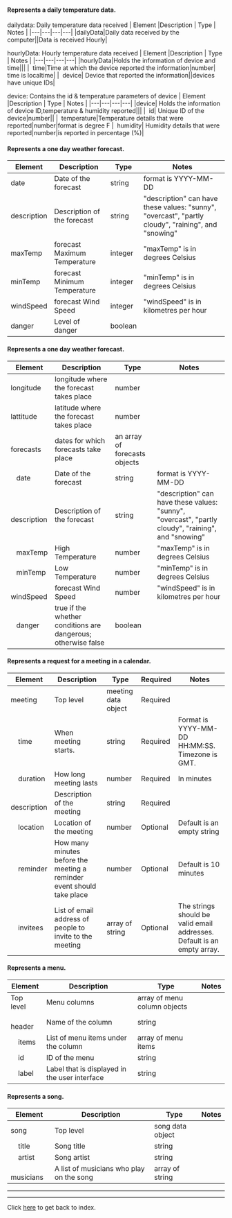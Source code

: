 #### Represents a daily temperature data.

dailydata: Daily temperature data received
| Element |Description | Type | Notes |
|---|---|---|---|
|dailyData|Daily data received by the computer||Data is received Hourly|

hourlyData: Hourly temperature data received
| Element |Description | Type | Notes |
|---|---|---|---|
|hourlyData|Holds the information of device and time|||
|&nbsp; time|Time at which the device reported the information|number| time is localtime|
|&nbsp; device| Device that reported the information||devices have unique IDs|


device: Contains the id & temperature parameters of device
| Element |Description | Type | Notes |
|---|---|---|---|
|device| Holds the information of device ID,temperature & humidity reported|||
|&nbsp; id| Unique ID of the device|number||
|&nbsp; temperature|Temperature details that were reported|number|format is degree F
|&nbsp; humidity| Humidity details that were reported|number|is reported in percentage (%)|


#### Represents a one day weather forecast.

| Element | Description | Type | Notes |
|----|----|----|----|
| date | Date of the forecast | string | format is YYYY-MM-DD |
| description | Description of the forecast | string | "description" can have these values: "sunny", "overcast", "partly cloudy", "raining", and "snowing" |
| maxTemp | forecast Maximum Temperature | integer | "maxTemp" is in degrees Celsius |
| minTemp | forecast Minimum Temperature | integer | "minTemp" is in degrees Celsius |
| windSpeed | forecast Wind Speed | integer | "windSpeed" is in kilometres per hour |
| danger | Level of danger | boolean | |



#### Represents a one day weather forecast.

| Element | Description | Type | Notes |
|----|----|----|----|
| longitude | longitude where the forecast takes place | number | |
| lattitude | latitude where the forecast takes place | number | |
| forecasts | dates for which forecasts take place | an array of forecasts objects| |
|&nbsp;&nbsp; date | Date of the forecast | string | format is YYYY-MM-DD |
|&nbsp; &nbsp; description | Description of the forecast | string | "description" can have these values: "sunny", "overcast", "partly cloudy", "raining", and "snowing" |
|&nbsp;&nbsp; maxTemp | High Temperature | number | "maxTemp" is in degrees Celsius |
|&nbsp;&nbsp; minTemp | Low Temperature | number | "minTemp" is in degrees Celsius |
|&nbsp;&nbsp; windSpeed | forecast Wind Speed | number | "windSpeed" is in kilometres per hour |
|&nbsp;&nbsp; danger | true if the whether conditions are dangerous; otherwise false | boolean | |


 #### Represents a request for a meeting in a calendar.

| Element | Description | Type | Required | Notes |
|---- | --- | --- | --- | --- |
| meeting | Top level | meeting data object | Required | |
| &nbsp; &nbsp; time | When meeting starts.  | string | Required | Format is YYYY-MM-DD HH:MM:SS. Timezone is GMT. |
| &nbsp; &nbsp; duration | How long meeting lasts | number | Required | In minutes |
| &nbsp; &nbsp; description | Description of the meeting | string | Required | |
| &nbsp; &nbsp; location | Location of the meeting | number | Optional | Default is an empty string |
| &nbsp; &nbsp; reminder | How many minutes before the meeting a reminder event should take place | number | Optional | Default is 10 minutes |
| &nbsp; &nbsp; invitees | List of email address of people to invite to the meeting | array of string | Optional | The strings should be valid email addresses. Default is an empty array. |


#### Represents a menu.

| Element | Description | Type | Notes |
|---- | --- | --- | --- |
| Top level | Menu columns | array of menu column objects | |
| &nbsp; &nbsp; header | Name of the column | string | |
| &nbsp; &nbsp; items | List of menu items under the column | array of menu items | |
| &nbsp; &nbsp; id | ID of the menu | string | |
| &nbsp; &nbsp; label | Label that is displayed in the user interface | string | |

#### Represents a song.

| Element | Description | Type | Notes |
|---- | --- | --- | --- |
| song | Top level | song data object | |
| &nbsp; &nbsp; title | Song title | string | |
| &nbsp; &nbsp; artist | Song artist | string | |
| &nbsp; &nbsp; musicians | A list of musicians who play on the song | array of string | |


---
---

Click [here](https://dbvamsi.github.io/markdown/) to get back to index.
